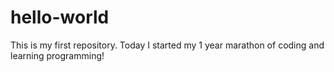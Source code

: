 # hello-world
This is my first repository. Today I started my 1 year marathon of coding and learning programming!
